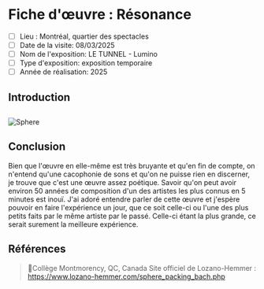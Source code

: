 # Fiche d'œuvre : Résonance
- [ ] Lieu : Montréal, quartier des spectacles
- [ ] Date de la visite: 08/03/2025 
- [ ] Nom de l'exposition: LE TUNNEL - Lumino
- [ ] Type d'exposition: exposition temporaire 
- [ ] Année de réalisation: 2025 

## Introduction


## 


## 

![Sphere](./SphereImage2019.jpg) <br>


## Conclusion

Bien que l'œuvre en elle-même est très bruyante et qu'en fin de compte, on n'entend qu'une cacophonie de sons et qu'on ne puisse rien en discerner, je trouve que c'est une œuvre assez poétique. Savoir qu'on peut avoir environ 50 années de composition d'un des artistes les plus connus en 5 minutes est inouï. J'ai adoré entendre parler de cette œuvre et j'espère pouvoir en faire l'expérience un jour, que ce soit celle-ci ou l'une des plus petits faits par le même artiste par le passé. Celle-ci étant la plus grande, ce serait surement la meilleure expérience.  

## Références
> 📍Collège Montmorency, QC, Canada
> Site officiel de Lozano-Hemmer : https://www.lozano-hemmer.com/sphere_packing_bach.php
